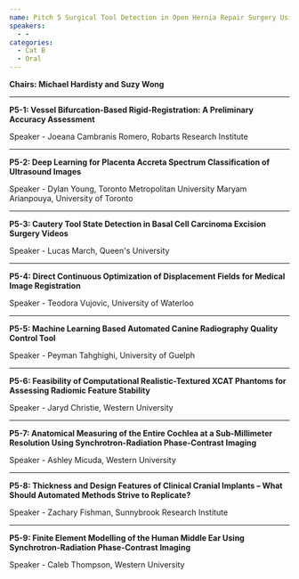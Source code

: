 ```yaml
---
name: Pitch 5 Surgical Tool Detection in Open Hernia Repair Surgery Using Deep Neural Networks
speakers:
  - -
categories:
  - Cat B
  - Oral
---
```


**Chairs: Michael Hardisty and Suzy Wong**

_____________________________________________________

**P5-1: Vessel Bifurcation-Based Rigid-Registration: A Preliminary Accuracy Assessment**

Speaker - Joeana Cambranis Romero, Robarts Research Institute

_____________________________________________________

**P5-2: Deep Learning for Placenta Accreta Spectrum Classification of Ultrasound Images**

Speaker - Dylan Young, Toronto Metropolitan University Maryam Arianpouya, University of Toronto

_____________________________________________________

**P5-3: Cautery Tool State Detection in Basal Cell Carcinoma Excision Surgery Videos**

Speaker - Lucas March, Queen's University

_____________________________________________________

**P5-4: Direct Continuous Optimization of Displacement Fields for Medical Image Registration**

Speaker - Teodora Vujovic, University of Waterloo

_____________________________________________________

**P5-5: Machine Learning Based Automated Canine Radiography Quality Control Tool**

Speaker - Peyman Tahghighi, University of Guelph

_____________________________________________________

**P5-6: Feasibility of Computational Realistic-Textured XCAT Phantoms for Assessing Radiomic Feature Stability**

Speaker - Jaryd Christie, Western University

_____________________________________________________

**P5-7: Anatomical Measuring of the Entire Cochlea at a Sub-Millimeter Resolution Using Synchrotron-Radiation Phase-Contrast Imaging**

Speaker - Ashley Micuda, Western University

_____________________________________________________

**P5-8: Thickness and Design Features of Clinical Cranial Implants – What Should Automated Methods Strive to Replicate?**

Speaker - Zachary Fishman, Sunnybrook Research Institute

_____________________________________________________

**P5-9: Finite Element Modelling of the Human Middle Ear Using Synchrotron-Radiation Phase-Contrast Imaging**

Speaker - Caleb Thompson, Western University

